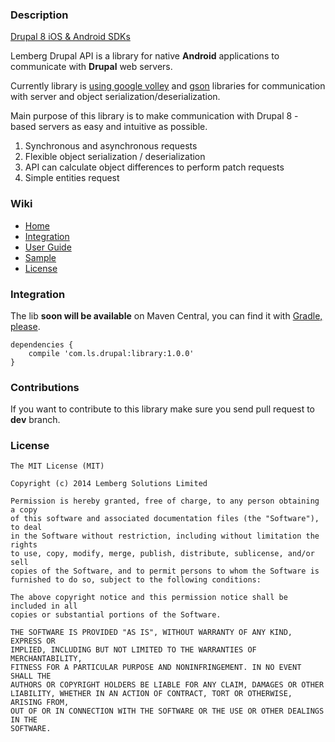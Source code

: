 ### Description

[Drupal 8 iOS & Android SDKs](http://drupalsdk.com)

Lemberg Drupal API is a library for native **Android** applications to communicate with **Drupal** web servers.

Currently library is [using google volley] and [gson] libraries for communication with server and object serialization/deserialization.

Main purpose of this library is to make communication with Drupal 8 - based servers as easy and intuitive as possible.

1. Synchronous and asynchronous requests
2. Flexible object serialization / deserialization
3. API can calculate object differences to perform patch requests
4. Simple entities request

### Wiki

* [Home]
* [Integration]
* [User Guide]
* [Sample]
* [License]

### Integration

The lib **soon will be available** on Maven Central, you can find it with [Gradle, please].

```
dependencies {
    compile 'com.ls.drupal:library:1.0.0'
}
```

### Contributions

If you want to contribute to this library make sure you send pull request to **dev** branch.

### License

```
The MIT License (MIT)

Copyright (c) 2014 Lemberg Solutions Limited

Permission is hereby granted, free of charge, to any person obtaining a copy
of this software and associated documentation files (the "Software"), to deal
in the Software without restriction, including without limitation the rights
to use, copy, modify, merge, publish, distribute, sublicense, and/or sell
copies of the Software, and to permit persons to whom the Software is
furnished to do so, subject to the following conditions:

The above copyright notice and this permission notice shall be included in all
copies or substantial portions of the Software.

THE SOFTWARE IS PROVIDED "AS IS", WITHOUT WARRANTY OF ANY KIND, EXPRESS OR
IMPLIED, INCLUDING BUT NOT LIMITED TO THE WARRANTIES OF MERCHANTABILITY,
FITNESS FOR A PARTICULAR PURPOSE AND NONINFRINGEMENT. IN NO EVENT SHALL THE
AUTHORS OR COPYRIGHT HOLDERS BE LIABLE FOR ANY CLAIM, DAMAGES OR OTHER
LIABILITY, WHETHER IN AN ACTION OF CONTRACT, TORT OR OTHERWISE, ARISING FROM,
OUT OF OR IN CONNECTION WITH THE SOFTWARE OR THE USE OR OTHER DEALINGS IN THE
SOFTWARE.
```

[using google volley]:https://android.googlesource.com/platform/frameworks/volley
[gson]:https://code.google.com/p/google-gson/
[Home]:https://github.com/lemberg/d8androidsdk/wiki
[Integration]:https://github.com/lemberg/d8androidsdk/wiki/Integration
[User Guide]:https://github.com/lemberg/d8androidsdk/wiki/User-Guide
[Sample]:https://github.com/lemberg/d8androidsdk/wiki/Sample
[License]:https://github.com/lemberg/d8androidsdk/wiki/License
[Gradle, please]:http://gradleplease.appspot.com/
